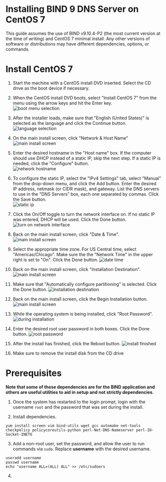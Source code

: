 # Installing BIND 9 DNS Server on CentOS 7

This guide assumes the use of BIND v9.10.4-P2 (the most current version at the time of writing) and CentOS 7 minimal install. Any other versions of software or distributions may have different dependencies, options, or commands.

# Install CentOS 7

1. Start the machine with a CentOS install DVD inserted. Select the CD drive as the boot device if necessary.

2. When the CentOS install DVD boots, select "Install CentOS 7" from the menu using the arrow keys and hit the Enter key.  
![boot menu selection](images/centos-install-001.png)

 <div class="page-break"></div>

3. After the installer loads, make sure that "English (United States)" is selected as the language and click the Continue button.  
![language selection](images/centos-install-002.png)

 <div class="page-break"></div>

4. On the main install screen, click "Network & Host Name"  
![main install screen](images/centos-install-003.png)

 <div class="page-break"></div>

5. Enter the desired hostname in the "Host name" box. If the computer should use DHCP instead of a static IP, skip the next step. If a static IP is needed, click the "Configure" button.  
![network hostname](images/centos-install-004.png)

 <div class="page-break"></div>

6. To configure the static IP, select the "IPv4 Settings" tab, select "Manual" from the drop-down menu, and click the Add button. Enter the desired IP address, netmask (or CIDR mask), and gateway. List the DNS servers to use in the "DNS Servers" box, each one separated by commas. Click the Save button.  
![static ip](images/centos-install-005.png)

 <div class="page-break"></div>

7. Click the On/Off toggle to turn the network interface on. If no static IP was entered, DHCP will be used. Click the Done button.  
![turn on network interface](images/centos-install-006.png)

 <div class="page-break"></div>

8. Back on the main install screen, click "Date & Time".  
![main install screen](images/centos-install-007.png)

 <div class="page-break"></div>

9. Select the appropriate time zone. For US Central time, select "Americas/Chicago". Make sure the the "Network Time" in the upper right is set to "On". Click the Done button.
![date time](images/centos-install-008.png)

 <div class="page-break"></div>

10. Back on the main install screen, click "Installation Destination".
![main install screen](images/centos-install-009.png)

 <div class="page-break"></div>

11. Make sure that "Automatically configure partitioning" is selected. Click the Done button.
![installation destination](images/centos-install-010.png)

 <div class="page-break"></div>

12. Back on the main install screen, click the Begin Installation button.
![main install screen](images/centos-install-011.png)

 <div class="page-break"></div>

13. While the operating system is being installed, click "Root Password".
![during installation](images/centos-install-012.png)

 <div class="page-break"></div>

14. Enter the desired root user password in both boxes. Click the Done button.
![root password](images/centos-install-013.png)

 <div class="page-break"></div>

15. After the install has finished, click the Reboot button.
![install finished](images/centos-install-014.png)

16. Make sure to remove the install disk from the CD drive

<div class="page-break"></div>

# Prerequisites

**Note that some of these dependencies are for the BIND application and others are useful utilities to aid in setup and not strictly dependencies.**

1. Once the system has restarted to the login prompt, login with the username `root` and the password that was set during the install.

2. Install dependencies.
 ```
yum install screen vim bind-utils wget gcc automake net-tools checkpolicy policycoreutils-python perl-Net-DNS-Nameserver perl-IO-Socket-INET6
 ```

3. Add a non-root user, set the password, and allow the user to run commands via `sudo`. Replace **username** with the desired username.
 ```
useradd username
passwd username
echo "username ALL=(ALL) ALL" >> /etc/sudoers
 ```

4.
